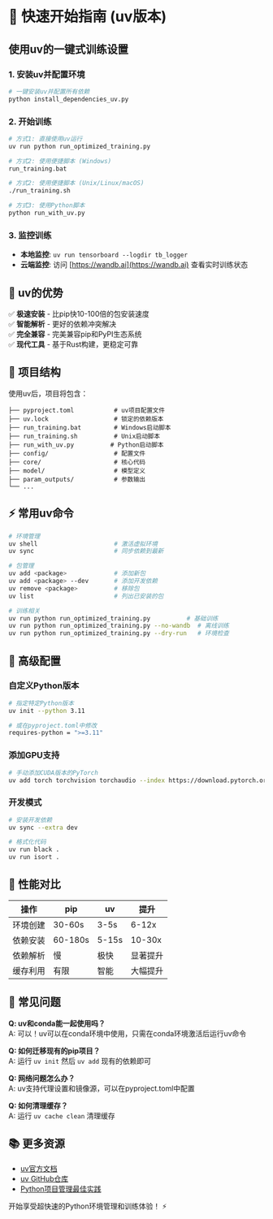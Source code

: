 # 🚀 快速开始指南 (uv版本)

## 使用uv的一键式训练设置

### 1. 安装uv并配置环境

```bash
# 一键安装uv并配置所有依赖
python install_dependencies_uv.py
```

### 2. 开始训练

```bash
# 方式1: 直接使用uv运行
uv run python run_optimized_training.py

# 方式2: 使用便捷脚本 (Windows)
run_training.bat

# 方式2: 使用便捷脚本 (Unix/Linux/macOS)
./run_training.sh

# 方式3: 使用Python脚本
python run_with_uv.py
```

### 3. 监控训练

- **本地监控**: `uv run tensorboard --logdir tb_logger`
- **云端监控**: 访问 [https://wandb.ai](https://wandb.ai) 查看实时训练状态

## 🎯 uv的优势

✅ **极速安装** - 比pip快10-100倍的包安装速度  
✅ **智能解析** - 更好的依赖冲突解决  
✅ **完全兼容** - 完美兼容pip和PyPI生态系统  
✅ **现代工具** - 基于Rust构建，更稳定可靠  

## 📁 项目结构

使用uv后，项目将包含：

```
├── pyproject.toml           # uv项目配置文件
├── uv.lock                  # 锁定的依赖版本
├── run_training.bat         # Windows启动脚本
├── run_training.sh          # Unix启动脚本
├── run_with_uv.py          # Python启动脚本
├── config/                  # 配置文件
├── core/                    # 核心代码
├── model/                   # 模型定义
├── param_outputs/           # 参数输出
└── ...
```

## ⚡ 常用uv命令

```bash
# 环境管理
uv shell                     # 激活虚拟环境
uv sync                      # 同步依赖到最新

# 包管理
uv add <package>             # 添加新包
uv add <package> --dev       # 添加开发依赖
uv remove <package>          # 移除包
uv list                      # 列出已安装的包

# 训练相关
uv run python run_optimized_training.py          # 基础训练
uv run python run_optimized_training.py --no-wandb  # 离线训练
uv run python run_optimized_training.py --dry-run   # 环境检查
```

## 🔧 高级配置

### 自定义Python版本

```bash
# 指定特定Python版本
uv init --python 3.11

# 或在pyproject.toml中修改
requires-python = ">=3.11"
```

### 添加GPU支持

```bash
# 手动添加CUDA版本的PyTorch
uv add torch torchvision torchaudio --index https://download.pytorch.org/whl/cu118
```

### 开发模式

```bash
# 安装开发依赖
uv sync --extra dev

# 格式化代码
uv run black .
uv run isort .
```

## 🚀 性能对比

| 操作 | pip | uv | 提升 |
|------|-----|----|----|
| 环境创建 | 30-60s | 3-5s | 6-12x |
| 依赖安装 | 60-180s | 5-15s | 10-30x |
| 依赖解析 | 慢 | 极快 | 显著提升 |
| 缓存利用 | 有限 | 智能 | 大幅提升 |

## 🔧 常见问题

**Q: uv和conda能一起使用吗？**  
A: 可以！uv可以在conda环境中使用，只需在conda环境激活后运行uv命令

**Q: 如何迁移现有的pip项目？**  
A: 运行 `uv init` 然后 `uv add` 现有的依赖即可

**Q: 网络问题怎么办？**  
A: uv支持代理设置和镜像源，可以在pyproject.toml中配置

**Q: 如何清理缓存？**  
A: 运行 `uv cache clean` 清理缓存

## 📚 更多资源

- [uv官方文档](https://docs.astral.sh/uv/)
- [uv GitHub仓库](https://github.com/astral-sh/uv)
- [Python项目管理最佳实践](https://packaging.python.org/)

开始享受超快速的Python环境管理和训练体验！ ⚡ 